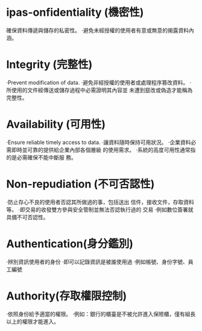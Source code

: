 # ipas-onfidentiality (機密性)
確保資料傳遞與儲存的私密性。
‧避免未經授權的使用者有意或無意的揭露資料內涵。

# Integrity (完整性)
‧Prevent modification of data.
‧避免非經授權的使用者或處理程序篡改資料。
‧所使用的文件經傳送或儲存過程中必需證明其內容並
未遭到竄改或偽造才能稱為完整性。

# Availability (可用性)
‧Ensure reliable timely access to data.
‧讓資料隨時保持可用狀況。
‧企業資料必需即時並可靠的提供給企業內部各個層級
的使用需求。
‧系統的高度可用性通常指的是必需確保不能中斷服
務。

# Non-repudiation (不可否認性)
‧防止存心不良的使用者否認其所做過的事，包括送出
信件，接收文件，存取資料等。
‧即交易的收發雙方參與安全管制並無法否認執行過的
交易
‧例如數位簽署就具備不可否認性。

# Authentication(身分鑑別)
‧辨別資訊使用者的身份
‧即可以記錄資訊是被誰使用過
‧例如帳號、身份字號、員工編號

# Authority(存取權限控制)
‧依照身份給予適當的權限。
‧例如：銀行的櫃臺是不被允許進入保險櫃，僅有組長
以上的權限才能進入。

